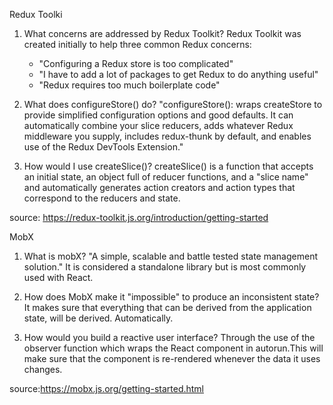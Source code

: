 Redux Toolki

1. What concerns are addressed by Redux Toolkit? Redux Toolkit was created initially to help three common Redux concerns:
  
      - "Configuring a Redux store is too complicated"
      - "I have to add a lot of packages to get Redux to do anything useful"
      - "Redux requires too much boilerplate code"

2. What does configureStore() do? "configureStore(): wraps createStore to provide simplified configuration options and good defaults. It can automatically combine your slice reducers, adds whatever Redux middleware you supply, includes redux-thunk by default, and enables use of the Redux DevTools Extension." 

3. How would I use createSlice()? createSlice() is a function that accepts an initial state, an object full of reducer functions, and a "slice name" and automatically generates action creators and action types that correspond to the reducers and state.

source: https://redux-toolkit.js.org/introduction/getting-started

MobX

1. What is mobX? "A simple, scalable and battle tested state management solution." It is considered a standalone library but is most commonly used with React.

2. How does MobX make it "impossible" to produce an inconsistent state? It makes sure that everything that can be derived from the application state, will be derived. Automatically.

3. How would you build a reactive user interface? Through the use of the observer function which wraps the React component in autorun.This will make sure that the component is re-rendered whenever the data it uses changes.

source:https://mobx.js.org/getting-started.html

